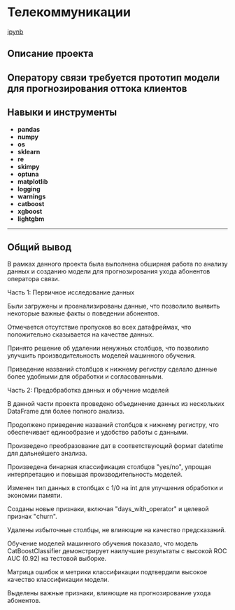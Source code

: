 # Телекоммуникации

[ipynb](https://github.com/yaroslav-korobkov/Portfolio/blob/main/Telecommunications/telecommunications.ipynb)

## Описание проекта

Оператору связи требуется прототип модели для прогнозирования оттока клиентов 
---
## Навыки и инструменты

- **pandas**
- **numpy**
- **os**
- **sklearn**
- **re**
- **skimpy**
- **optuna**
- **matplotlib**
- **logging**
- **warnings**
- **catboost**
- **xgboost**
- **lightgbm**
---
## Общий вывод

В рамках данного проекта была выполнена обширная работа по анализу данных и созданию модели для прогнозирования ухода абонентов оператора связи.

Часть 1: Первичное исследование данных

Были загружены и проанализированы данные, что позволило выявить некоторые важные факты о поведении абонентов.

Отмечается отсутствие пропусков во всех датафреймах, что положительно сказывается на качестве данных.

Принято решение об удалении ненужных столбцов, что позволило улучшить производительность моделей машинного обучения.

Приведение названий столбцов к нижнему регистру сделало данные более удобными для обработки и согласованными.

Часть 2: Предобработка данных и обучение моделей

В данной части проекта проведено объединение данных из нескольких DataFrame для более полного анализа.

Продолжено приведение названий столбцов к нижнему регистру, что обеспечивает единообразие и удобство работы с данными.

Произведено преобразование дат в соответствующий формат datetime для дальнейшего анализа.

Произведена бинарная классификация столбцов "yes/no", упрощая интерпретацию и повышая производительность моделей.

Изменен тип данных в столбцах с 1/0 на int для улучшения обработки и экономии памяти.

Созданы новые признаки, включая "days_with_operator" и целевой признак "churn".

Удалены избыточные столбцы, не влияющие на качество предсказаний.

Обучение моделей машинного обучения показало, что модель CatBoostClassifier демонстрирует наилучшие результаты с высокой ROC AUC (0.92) на тестовой выборке.

Матрица ошибок и метрики классификации подтвердили высокое качество классификации модели.

Выделены важные признаки, влияющие на прогнозирование ухода абонентов.
